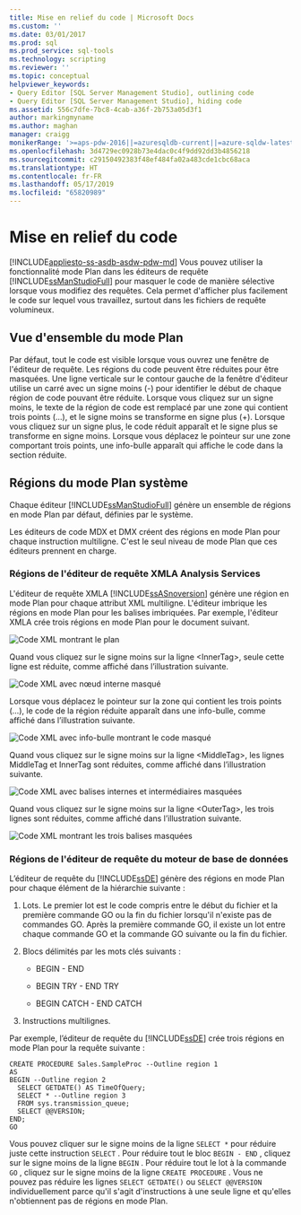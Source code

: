```yaml
---
title: Mise en relief du code | Microsoft Docs
ms.custom: ''
ms.date: 03/01/2017
ms.prod: sql
ms.prod_service: sql-tools
ms.technology: scripting
ms.reviewer: ''
ms.topic: conceptual
helpviewer_keywords:
- Query Editor [SQL Server Management Studio], outlining code
- Query Editor [SQL Server Management Studio], hiding code
ms.assetid: 556c7dfe-7bc8-4cab-a36f-2b753a05d3f1
author: markingmyname
ms.author: maghan
manager: craigg
monikerRange: '>=aps-pdw-2016||=azuresqldb-current||=azure-sqldw-latest||>=sql-server-2016||=sqlallproducts-allversions||>=sql-server-linux-2017||=azuresqldb-mi-current'
ms.openlocfilehash: 3d4729ec0928b73e4dac0c4f9dd92dd3b4856218
ms.sourcegitcommit: c29150492383f48ef484fa02a483cde1cbc68aca
ms.translationtype: HT
ms.contentlocale: fr-FR
ms.lasthandoff: 05/17/2019
ms.locfileid: "65820989"
---
```

# <a name="code-outlining"></a>Mise en relief du code
[!INCLUDE[appliesto-ss-asdb-asdw-pdw-md](../../includes/appliesto-ss-asdb-asdw-pdw-md.md)]
  Vous pouvez utiliser la fonctionnalité mode Plan dans les éditeurs de requête [!INCLUDE[ssManStudioFull](../../includes/ssmanstudiofull-md.md)] pour masquer le code de manière sélective lorsque vous modifiez des requêtes. Cela permet d'afficher plus facilement le code sur lequel vous travaillez, surtout dans les fichiers de requête volumineux.  
  
## <a name="outlining-overview"></a>Vue d'ensemble du mode Plan  
 Par défaut, tout le code est visible lorsque vous ouvrez une fenêtre de l'éditeur de requête. Les régions du code peuvent être réduites pour être masquées. Une ligne verticale sur le contour gauche de la fenêtre d'éditeur utilise un carré avec un signe moins (-) pour identifier le début de chaque région de code pouvant être réduite. Lorsque vous cliquez sur un signe moins, le texte de la région de code est remplacé par une zone qui contient trois points (…), et le signe moins se transforme en signe plus (+). Lorsque vous cliquez sur un signe plus, le code réduit apparaît et le signe plus se transforme en signe moins. Lorsque vous déplacez le pointeur sur une zone comportant trois points, une info-bulle apparaît qui affiche le code dans la section réduite.  
  
## <a name="system-outline-regions"></a>Régions du mode Plan système  
 Chaque éditeur [!INCLUDE[ssManStudioFull](../../includes/ssmanstudiofull-md.md)] génère un ensemble de régions en mode Plan par défaut, définies par le système.  
  
 Les éditeurs de code MDX et DMX créent des régions en mode Plan pour chaque instruction multiligne. C'est le seul niveau de mode Plan que ces éditeurs prennent en charge.  
  
### <a name="analysis-services-xmla-query-editor-regions"></a>Régions de l'éditeur de requête XMLA Analysis Services  
 L'éditeur de requête XMLA [!INCLUDE[ssASnoversion](../../includes/ssasnoversion-md.md)] génère une région en mode Plan pour chaque attribut XML multiligne. L'éditeur imbrique les régions en mode Plan pour les balises imbriquées. Par exemple, l'éditeur XMLA crée trois régions en mode Plan pour le document suivant.  
  
 ![Code XML montrant le plan](../../ssms/scripting/media/editoutlinexmlfull.gif "Code XML montrant le plan")  
  
 Quand vous cliquez sur le signe moins sur la ligne \<InnerTag>, seule cette ligne est réduite, comme affiché dans l’illustration suivante.  
  
 ![Code XML avec nœud interne masqué](../../ssms/scripting/media/editoutlinexmlinnercol.gif "Code XML avec nœud interne masqué")  
  
 Lorsque vous déplacez le pointeur sur la zone qui contient les trois points (…), le code de la région réduite apparaît dans une info-bulle, comme affiché dans l’illustration suivante.  
  
 ![Code XML avec info-bulle montrant le code masqué](../../ssms/scripting/media/editoutlinexmlmouse.gif "Code XML avec info-bulle montrant le code masqué")  
  
 Quand vous cliquez sur le signe moins sur la ligne \<MiddleTag>, les lignes MiddleTag et InnerTag sont réduites, comme affiché dans l’illustration suivante.  
  
 ![Code XML avec balises internes et intermédiaires masquées](../../ssms/scripting/media/editoutlinexmlmiddlecol.gif "Code XML avec balises internes et intermédiaires masquées")  
  
 Quand vous cliquez sur le signe moins sur la ligne \<OuterTag>, les trois lignes sont réduites, comme affiché dans l’illustration suivante.  
  
 ![Code XML montrant les trois balises masquées](../../ssms/scripting/media/editoutlinexmloutercol.gif "Code XML montrant les trois balises masquées")  
  
### <a name="database-engine-query-editor-regions"></a>Régions de l'éditeur de requête du moteur de base de données  
 L’éditeur de requête du [!INCLUDE[ssDE](../../includes/ssde-md.md)] génère des régions en mode Plan pour chaque élément de la hiérarchie suivante :  
  
1.  Lots. Le premier lot est le code compris entre le début du fichier et la première commande GO ou la fin du fichier lorsqu'il n'existe pas de commandes GO. Après la première commande GO, il existe un lot entre chaque commande GO et la commande GO suivante ou la fin du fichier.  
  
2.  Blocs délimités par les mots clés suivants :  
  
    -   BEGIN - END  
  
    -   BEGIN TRY - END TRY  
  
    -   BEGIN CATCH - END CATCH  
  
3.  Instructions multilignes.  
  
 Par exemple, l’éditeur de requête du [!INCLUDE[ssDE](../../includes/ssde-md.md)] crée trois régions en mode Plan pour la requête suivante :  
  
```  
CREATE PROCEDURE Sales.SampleProc --Outline region 1  
AS  
BEGIN --Outline region 2   
  SELECT GETDATE() AS TimeOfQuery;  
  SELECT * --Outline region 3  
  FROM sys.transmission_queue;  
  SELECT @@VERSION;  
END;  
GO  
```  
  
 Vous pouvez cliquer sur le signe moins de la ligne `SELECT *` pour réduire juste cette instruction `SELECT` . Pour réduire tout le bloc `BEGIN - END` , cliquez sur le signe moins de la ligne `BEGIN` . Pour réduire tout le lot à la commande `GO` , cliquez sur le signe moins de la ligne `CREATE PROCEDURE` . Vous ne pouvez pas réduire les lignes `SELECT GETDATE()` ou `SELECT @@VERSION` individuellement parce qu'il s'agit d'instructions à une seule ligne et qu'elles n'obtiennent pas de régions en mode Plan.  
  
  
